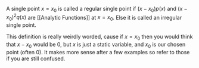 A single point $x = x_{0}$ is called a regular single point if $(x-x_{0})p(x)$ and $(x-x_{0})^{2}q(x)$ are [[Analytic Functions]] at $x = x_{0}$. Else it is called an irregular single point.


This definition is really weirdly worded, cause if $x=x_{0}$ then you would think that $x-x_{0}$ would be $0$, but $x$ is just a static variable, and $x_{0}$ is our chosen point (often 0). It makes more sense after a few examples so refer to those if you are still confused.
